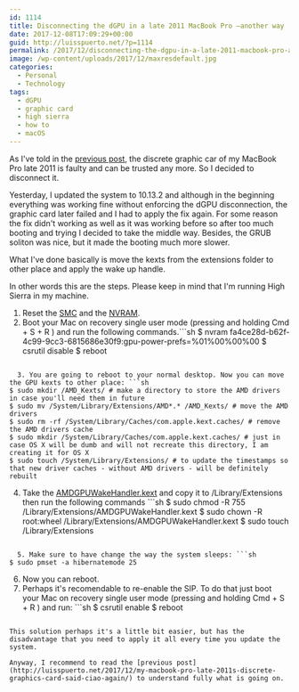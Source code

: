 ```yaml
---
id: 1114
title: Disconnecting the dGPU in a late 2011 MacBook Pro —another way
date: 2017-12-08T17:09:29+00:00
guid: http://luisspuerto.net/?p=1114
permalink: /2017/12/disconnecting-the-dgpu-in-a-late-2011-macbook-pro-another-way/
image: /wp-content/uploads/2017/12/maxresdefault.jpg
categories:
  - Personal
  - Technology
tags:
  - dGPU
  - graphic card
  - high sierra
  - how to
  - macOS
---
```

As I've told in the [previous post](http://luisspuerto.net/2017/12/my-macbook-pro-late-2011s-discrete-graphics-card-said-ciao-again/), the discrete graphic car of my MacBook Pro late 2011 is faulty and can be trusted any more. So I decided to disconnect it.

Yesterday, I updated the system to 10.13.2 and although in the beginning everything was working fine without enforcing the dGPU disconnection, the graphic card later failed and I had to apply the fix again. For some reason the fix didn't working as well as it was working before so after too much booting and trying I decided to take the middle way. Besides, the GRUB soliton was nice, but it made the booting much more slower.

What I've done basically is move the kexts from the extensions folder to other place and apply the wake up handle.

In other words this are the steps. Please keep in mind that I'm running High Sierra in my machine.

  1. Reset the [SMC](https://support.apple.com/en-us/HT201295) and the [NVRAM](https://support.apple.com/en-us/HT204063).
  2. Boot your Mac on recovery single user mode (pressing and holding <span class="lang:sh highlight:0 decode:true crayon-inline">Cmd + S + R</span> ) and run the following commands.```sh 
  $ nvram fa4ce28d-b62f-4c99-9cc3-6815686e30f9:gpu-power-prefs=%01%00%00%00
$ csrutil disable
$ reboot
```

  3. You are going to reboot to your normal desktop. Now you can move the GPU kexts to other place: ```sh 
$ sudo mkdir /AMD_Kexts/ # make a directory to store the AMD drivers in case you'll need them in future
$ sudo mv /System/Library/Extensions/AMD*.* /AMD_Kexts/ # move the AMD drivers
$ sudo rm -rf /System/Library/Caches/com.apple.kext.caches/ # remove the AMD drivers cache
$ sudo mkdir /System/Library/Caches/com.apple.kext.caches/ # just in case OS X will be dumb and will not recreate this directory, I am creating it for OS X
$ sudo touch /System/Library/Extensions/ # to update the timestamps so that new driver caches - without AMD drivers - will be definitely rebuilt
```

  4. Take the [AMDGPUWakeHandler.kext](http://luisspuerto.net/wp-content/uploads/2017/12/AMDGPUWakeHandler.kext_.zip) and copy it to <span class="lang:sh highlight:0 decode:true crayon-inline">/Library/Extensions</span>  then run the following commands ```sh 
$ sudo chmod -R 755 /Library/Extensions/AMDGPUWakeHandler.kext
$ sudo chown -R root:wheel /Library/Extensions/AMDGPUWakeHandler.kext
$ sudo touch /Library/Extensions
```

  5. Make sure to have change the way the system sleeps: ```sh 
$ sudo pmset -a hibernatemode 25
```

  6. Now you can reboot.
  7. Perhaps it's recomendable to re-enable the SIP. To do that just boot your Mac on recovery single user mode (pressing and holding <span class="lang:sh highlight:0 decode:true crayon-inline">Cmd + S + R</span> ) and run: ```sh 
$ csrutil enable
$ reboot
```

This solution perhaps it's a little bit easier, but has the disadvantage that you need to apply it all every time you update the system.

Anyway, I recommend to read the [previous post](http://luisspuerto.net/2017/12/my-macbook-pro-late-2011s-discrete-graphics-card-said-ciao-again/) to understand fully what is going on.
